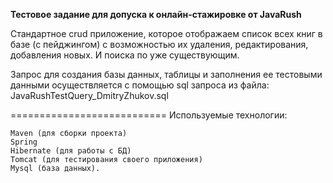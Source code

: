 **Тестовое задание для допуска к онлайн-стажировке от JavaRush**

Cтандартное crud приложение, которое отображаем список всех книг в базе (с пейджингом) с возможностью их удаления, редактирования, добавления новых. И поиска по уже существующим.

Запрос для создания базы данных, таблицы и заполнения ее тестовыми данными осуществляется с помощью sql запроса из файла: JavaRushTestQuery_DmitryZhukov.sql

=========================== Используемые технологии:

    Maven (для сборки проекта)
    Spring
    Hibernate (для работы с БД)
    Tomcat (для тестирования своего приложения)
    Mysql (база данных).
